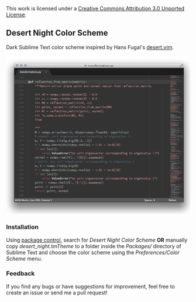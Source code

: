 This work is licensed under a [Creative Commons Attribution 3.0
Unported License](http://creativecommons.org/licenses/by/3.0/).

## Desert Night Color Scheme

Dark Sublime Text color scheme inspired by Hans Fugal's
[desert.vim](http://www.vim.org/scripts/script.php?script_id=105).

![desert_night color scheme screenshot](screenshot.png)

### Installation

Using [package control](http://wbond.net/sublime_packages/package_control),
search for *Desert Night Color Scheme* **OR** manually copy
*desert_night.tmTheme* to a folder inside the *Packages/* directory of
Sublime Text and choose the color scheme using the *Preferences/Color Scheme*
menu.

### Feedback

If you find any bugs or have suggestions for improvement, feel free to create
an issue or send me a pull request!
